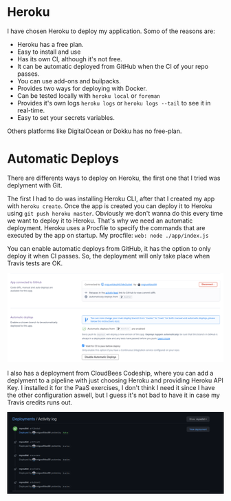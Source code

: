 # Heroku

I have chosen Heroku to deploy my application. Somo of the reasons are:
  - Heroku has a free plan.
  - Easy to install and use
  - Has its own CI, although it's not free.
  - It can be automatic deployed from GitHub when the CI of your repo passes.
  - You can use add-ons and builpacks.
  - Provides two ways for deploying with Docker.
  - Can be tested locally with `heroku local` or `foreman`
  - Provides it's own logs `heroku logs` or `heroku logs --tail` to see it in real-time.
  - Easy to set your secrets variables.

  Others platforms like DigitalOcean or Dokku has no free-plan.

# Automatic Deploys

There are differents ways to deploy on Heroku, the first one that I tried was deplyment with Git.

The first I had to do was installing Heroku CLI, after that I created my app with `heroku create`. Once the app is created you can deploy it to Heroku using `git push heroku master`. Obviously we don't wanna do this every time we want to deploy it to Heroku. That's why we need an automatic deployment.
Heroku uses a Procfile to specify the commands that are executed by the app on startup. My procfile: `web: node ./app/index.js `

You can enable automatic deploys from GitHub, it has the option to only deploy it when CI passes. So, the deployment will only take place when Travis tests are OK.

![](./img/autodeploy.png)

I also has a deployment from CloudBees Codeship, where you can add a deplyment to a pipeline with just choosing Heroku and providing Heroku API Key. I installed it for the PaaS exercises, I don't think I need it since I have the other configuration aswell, but I guess it's not bad to have it in case my Travis credits runs out.

![](./img/ghdeploy.png)
